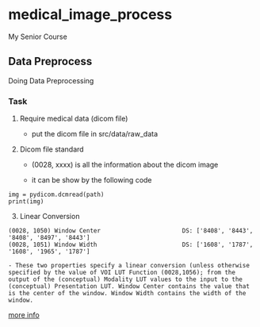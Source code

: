 # medical_image_process

My Senior Course

## Data Preprocess

Doing Data Preprocessing

### Task 

1. Require medical data (dicom file)
    - put the dicom file in src/data/raw_data

2. Dicom file standard
    - (0028, xxxx) is all the information about the dicom image

    - it can be show by the following code

```
img = pydicom.dcmread(path)
print(img)
```

3. Linear Conversion

```
(0028, 1050) Window Center                       DS: ['8408', '8443', '8408', '8497', '8443']
(0028, 1051) Window Width                        DS: ['1608', '1787', '1608', '1965', '1787']
```

    - These two properties specify a linear conversion (unless otherwise specified by the value of VOI LUT Function (0028,1056); from the output of the (conceptual) Modality LUT values to the input to the (conceptual) Presentation LUT. Window Center contains the value that is the center of the window. Window Width contains the width of the window.

[more info](https://gist.github.com/PurpleBooth/b24679402957c63ec426)